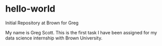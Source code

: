 # hello-world
Initial Repository at Brown for Greg

My name is Greg Scott. This is the first task I have been assigned for my data science internship with Brown University.

